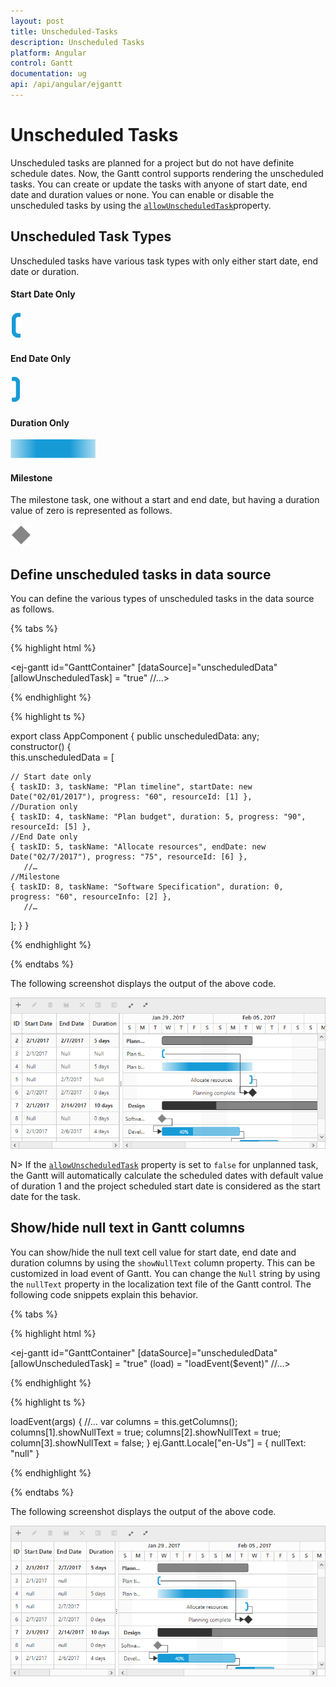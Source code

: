 ```yaml
---
layout: post
title: Unscheduled-Tasks
description: Unscheduled Tasks
platform: Angular
control: Gantt
documentation: ug
api: /api/angular/ejgantt
---
```


# Unscheduled Tasks

Unscheduled tasks are planned for a project but do not have definite schedule dates.  Now, the Gantt control supports rendering the unscheduled tasks. You can create or update the tasks with anyone of start date, end date and duration values or none. You can enable or disable the unscheduled tasks by using the [`allowUnscheduledTask`](/api/angular/ejgantt#members:allowUnscheduledTask)property.

## Unscheduled Task Types

Unscheduled tasks have various task types with only either start date, end date or duration.

#### Start Date Only

![](Unscheduled-Tasks_images/Start_Date_Only.png)

#### End Date Only

![](Unscheduled-Tasks_images/End_Date_Only.png)

#### Duration Only

![](Unscheduled-Tasks_images/Duration_Only.png)

#### Milestone

The milestone task, one without a start and end date, but having a duration value of zero is represented as follows.

![](Unscheduled-Tasks_images/Milestone.png)

## Define unscheduled tasks in data source

You can define the various types of unscheduled tasks in the data source as follows.

{% tabs %}

{% highlight html %}

<ej-gantt id="GanttContainer" [dataSource]="unscheduledData" 
    [allowUnscheduledTask] = "true"
    //...>
</ej-gantt>

{% endhighlight %}

{% highlight ts %}

export class AppComponent {
    public unscheduledData: any;   
    constructor() {        
        this.unscheduledData = [

    // Start date only
    { taskID: 3, taskName: "Plan timeline", startDate: new Date("02/01/2017"), progress: "60", resourceId: [1] },
    //Duration only
    { taskID: 4, taskName: "Plan budget", duration: 5, progress: "90", resourceId: [5] },
    //End Date only
    { taskID: 5, taskName: "Allocate resources", endDate: new Date("02/7/2017"), progress: "75", resourceId: [6] },
       //…
    //Milestone 
    { taskID: 8, taskName: "Software Specification", duration: 0, progress: "60", resourceInfo: [2] },
       //…        
];
    }
}

{% endhighlight %}

{% endtabs %}

The following screenshot displays the output of the above code. 

![](Unscheduled-Tasks_images/Image1.png)

N> If the [`allowUnscheduledTask`](/api/angular/ejgantt#members:allowUnscheduledTask) property is set to `false` for unplanned task, the Gantt will automatically calculate the scheduled dates with default value of duration 1 and the project scheduled start date is considered as the start date for the task.

## Show/hide null text in Gantt columns

You can show/hide the null text cell value for start date, end date and duration columns by using the `showNullText` column property. This can be customized in load event of Gantt. You can change the `Null` string by using the `nullText` property in the localization text file of the Gantt control. The following code snippets explain this behavior.

{% tabs %}

{% highlight html %}

<ej-gantt id="GanttContainer" [dataSource]="unscheduledData" 
    [allowUnscheduledTask] = "true" (load) = "loadEvent($event)"
    //...>
</ej-gantt>

{% endhighlight %}

{% highlight ts %}

loadEvent(args) {
   //…
   var columns = this.getColumns();
       columns[1].showNullText = true;
       columns[2].showNullText = true;
       column[3].showNullText = false;
}
ej.Gantt.Locale["en-Us"] = {
   nullText: "null"
}

{% endhighlight %}

{% endtabs %}

The following screenshot displays the output of the above code. 

![](Unscheduled-Tasks_images/Image2.png)
